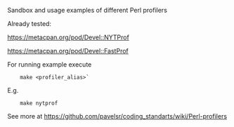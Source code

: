 Sandbox and usage examples of different Perl profilers

Already tested:

https://metacpan.org/pod/Devel::NYTProf

https://metacpan.org/pod/Devel::FastProf


For running example execute

```
    make <profiler_alias>`
```

E.g.

```
    make nytprof
```

See more at https://github.com/pavelsr/coding_standarts/wiki/Perl-profilers


